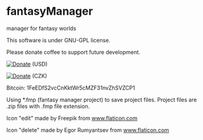 # fantasyManager
manager for fantasy worlds

This software is under GNU-GPL license.


Please donate coffee to support future development.

[![Donate](https://img.shields.io/badge/Donate-PayPal-green.svg)](https://www.paypal.com/cgi-bin/webscr?cmd=_s-xclick&hosted_button_id=7PZ4ZRLFTXR32) (USD)

[![Donate](https://img.shields.io/badge/Donate-PayPal-green.svg)](https://www.paypal.com/cgi-bin/webscr?cmd=_s-xclick&hosted_button_id=ZJJK5NN5F78L8) (CZK)

Bitcoin: 1FeEDfS2vcCnKktWr5cMZF31nvZhSVZCP1



Using *.fmp (fantasy manager project) to save project files. Project files are .zip files with .fmp file extension.


Icon "edit" made by Freepik from www.flaticon.com 

Icon "delete" made by Egor Rumyantsev from www.flaticon.com 

